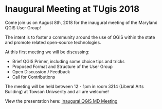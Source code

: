 # Inaugural Meeting at TUgis 2018
Come join us on August 8th, 2018 for the inaugural meeting of the Maryland QGIS User Group!

The intent is to foster a community around the use of QGIS within the state and promote related open-source technologies.

At this first meeting we will be discussing:
* Brief QGIS Primer, including some choice tips and tricks
* Proposed Format and Structure of the User Group
* Open Discussion / Feedback
* Call for Contributions

The meeting will be held between 12 - 1pm in room 3214 (Liberal Arts Building) at Towson Univserity and all are welcome!

View the presentation here: [Inaugural QGIS MD Meeting](https://gitpitch.com/qgis-md/QMDPresentation080818/master)

